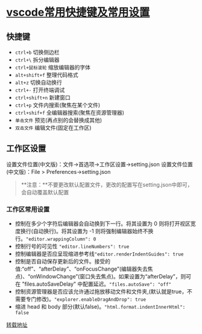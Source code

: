 # [vscode常用快捷键及常用设置](https://www.cnblogs.com/bldxh/p/5892425.html)

## 快捷键

- `ctrl+b` 切换侧边栏
- `ctrl+\` 拆分编辑器
- `ctrl+鼠标滚轮` 缩放编辑器的字体
- `alt+shift+f` 整理代码格式
- `alt+z` 切换自动换行
- `ctrl+·` 打开终端调试
- `ctrl+shift+n` 新建窗口
- `ctrl+p` 文件内搜索(聚焦在某个文件)
- `ctrl+shif+f` 全编辑器搜索(聚焦在资源管理器)
- `单击文件` 预览(再点别的会替换成其他)
- `双击文件` 编辑文件(固定在工作区)

## 工作区设置

设置文件位置(中文版)：文件->首选项->工作区设置->setting.json
设置文件位置(中文版)：File > Preferences->setting.json

> **注意：**不要更改默认配置文件，更改的配置写在setting.json中即可，会自动覆盖默认配置

### 工作区常用设置

- 控制在多少个字符后编辑器会自动换到下一行。将其设置为 0 则将打开视区宽度换行(自动换行)。将其设置为 -1 则将强制编辑器始终不换行。`"editor.wrappingColumn": 0`
- 控制行号的可见性 `"editor.lineNumbers": true`
- 控制编辑器是否应呈现缩进参考线`"editor.renderIndentGuides": true`
- 控制是否自动保存更新后的文件。接受的值:“off”、“afterDelay”、“onFocusChange”(编辑器失去焦点)、“onWindowChange”(窗口失去焦点)。如果设置为“afterDelay”，则可在 "files.autoSaveDelay" 中配置延迟。`"files.autoSave": "off"`
- 控制资源管理器是否应该允许通过拖放移动文件和文件夹,(默认就是true，不需要专门修改)。`"explorer.enableDragAndDrop": true`
- 缩进 head 和 body 部分(默认false)。`"html.format.indentInnerHtml": false`

[转载地址](https://www.cnblogs.com/bldxh/p/5892425.html)